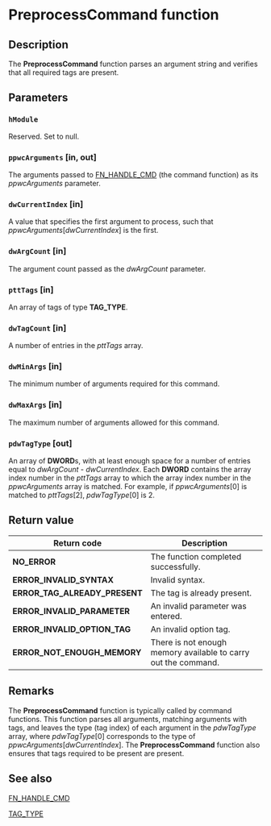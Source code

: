 # PreprocessCommand function

## Description

The
**PreprocessCommand** function parses an argument string and verifies that all required tags are present.

## Parameters

### `hModule`

Reserved. Set to null.

### `ppwcArguments` [in, out]

The arguments passed to
[FN_HANDLE_CMD](https://learn.microsoft.com/previous-versions/windows/desktop/api/netsh/nc-netsh-fn_handle_cmd) (the command function) as its *ppwcArguments* parameter.

### `dwCurrentIndex` [in]

A value that specifies the first argument to process, such that *ppwcArguments*[*dwCurrentIndex*] is the first.

### `dwArgCount` [in]

The argument count passed as the *dwArgCount* parameter.

### `pttTags` [in]

An array of tags of type
**TAG_TYPE**.

### `dwTagCount` [in]

 A number of entries in the *pttTags* array.

### `dwMinArgs` [in]

The minimum number of arguments required for this command.

### `dwMaxArgs` [in]

The maximum number of arguments allowed for this command.

### `pdwTagType` [out]

An array of **DWORD**s, with at least enough space for a number of entries equal to *dwArgCount* - *dwCurrentIndex*. Each **DWORD** contains the array index number in the *pttTags* array to which the array index number in the *ppwcArguments* array is matched. For example, if *ppwcArguments*[0] is matched to *pttTags*[2], *pdwTagType*[0] is 2.

## Return value

| Return code | Description |
| --- | --- |
| **NO_ERROR** | The function completed successfully. |
| **ERROR_INVALID_SYNTAX** | Invalid syntax. |
| **ERROR_TAG_ALREADY_PRESENT** | The tag is already present. |
| **ERROR_INVALID_PARAMETER** | An invalid parameter was entered. |
| **ERROR_INVALID_OPTION_TAG** | An invalid option tag. |
| **ERROR_NOT_ENOUGH_MEMORY** | There is not enough memory available to carry out the command. |

## Remarks

The
**PreprocessCommand** function is typically called by command functions. This function parses all arguments, matching arguments with tags, and leaves the type (tag index) of each argument in the *pdwTagType* array, where *pdwTagType*[0] corresponds to the type of *ppwcArguments*[*dwCurrentIndex*]. The
**PreprocessCommand** function also ensures that tags required to be present are present.

## See also

[FN_HANDLE_CMD](https://learn.microsoft.com/previous-versions/windows/desktop/api/netsh/nc-netsh-fn_handle_cmd)

[TAG_TYPE](https://learn.microsoft.com/windows/win32/api/netsh/ns-netsh-tag_type)